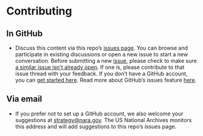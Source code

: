 # Contributing

## In GitHub

* Discuss this content via this repo’s [issues page](https://github.com/usnationalarchives/strategic-plan/issues/). You can browse and participate in existing discussions or open a new issue to start a new conversation. Before submitting a new [issue](https://github.com/usnationalarchives/strategic-plan/issues/), please check to make sure [a similar issue isn't already open](https://github.com/usnationalarchives/strategic-plan/issues?q=is%3Aissue+is%3Aopen). If one is, please contribute to that issue thread with your feedback. If you don’t have a GitHub account, you can [get started here](https://github.com/join?source=header-repo). Read more about GitHub’s issues feature [here](https://guides.github.com/features/issues/).

## Via email

*  If you prefer not to set up a GitHub account, we also welcome your suggestions at [strategy@nara.gov](mailto:strategy@nara.gov). The US National Archives monitors this address and will add suggestions to this repo’s issues page.
